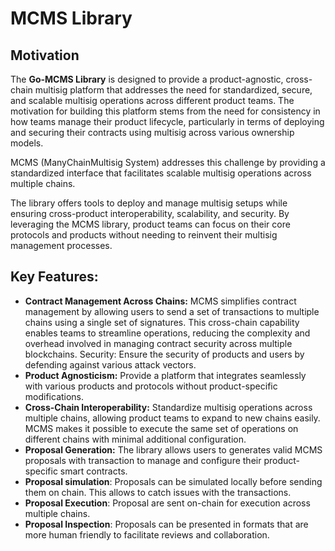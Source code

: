 # MCMS Library

## Motivation
The **Go-MCMS Library** is designed to provide a product-agnostic, cross-chain multisig platform 
that addresses the need for standardized, secure, and scalable multisig operations across 
different product teams. The motivation for building this platform stems from the need for consistency 
in how teams manage their product lifecycle, particularly in terms of deploying and securing their 
contracts using multisig across various ownership models.

MCMS (ManyChainMultisig System) addresses this challenge by providing a 
standardized interface that facilitates scalable multisig operations across
multiple chains. 

The library offers tools to deploy and manage multisig setups while ensuring cross-product interoperability, scalability, and security. By leveraging the MCMS library, product teams can focus on their core protocols and products without needing to reinvent their multisig management processes.

## Key Features:
* **Contract Management Across Chains:** MCMS simplifies contract management by allowing users to send a set of transactions to multiple chains using a single set of signatures. This cross-chain capability enables teams to streamline operations, reducing the complexity and overhead involved in managing contract security across multiple blockchains.
Security: Ensure the security of products and users by defending against various attack vectors.
* **Product Agnosticism:** Provide a platform that integrates seamlessly with various products and protocols without product-specific modifications.
* **Cross-Chain Interoperability:** Standardize multisig operations across multiple chains, allowing product teams to expand to new chains easily. MCMS makes it possible to execute the same set of operations on different chains with minimal additional configuration.
* **Proposal Generation:** The library allows users to generates valid MCMS proposals with transaction to manage and configure their product-specific smart contracts.
* **Proposal simulation**: Proposals can be simulated locally before sending them on chain. This allows to catch issues with the transactions.
* **Proposal Execution**: Proposal are sent on-chain for execution across multiple chains.
* **Proposal Inspection**: Proposals can be presented in formats that are more human friendly to facilitate reviews and collaboration.

